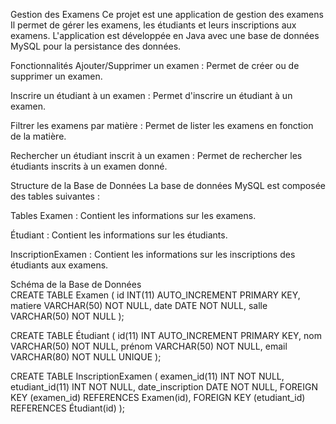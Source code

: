 Gestion des Examens 
Ce projet est une application de gestion des examens Il permet de gérer les examens, les étudiants et leurs inscriptions aux examens. L'application est développée en Java avec une base de données MySQL pour la persistance des données.

Fonctionnalités
Ajouter/Supprimer un examen : Permet de créer ou de supprimer un examen.

Inscrire un étudiant à un examen : Permet d'inscrire un étudiant à un examen.

Filtrer les examens par matière : Permet de lister les examens en fonction de la matière.

Rechercher un étudiant inscrit à un examen : Permet de rechercher les étudiants inscrits à un examen donné.

Structure de la Base de Données
La base de données MySQL est composée des tables suivantes :

Tables
Examen : Contient les informations sur les examens.

Étudiant : Contient les informations sur les étudiants.

InscriptionExamen : Contient les informations sur les inscriptions des étudiants aux examens.

Schéma de la Base de Données                                                                
CREATE TABLE Examen (
    id INT(11) AUTO_INCREMENT PRIMARY KEY,
    matiere VARCHAR(50) NOT NULL,
    date DATE NOT NULL,
    salle VARCHAR(50) NOT NULL
);

CREATE TABLE Étudiant (
    id(11) INT AUTO_INCREMENT PRIMARY KEY,
    nom VARCHAR(50) NOT NULL,
    prénom VARCHAR(50) NOT NULL,
    email VARCHAR(80) NOT NULL UNIQUE
);

CREATE TABLE InscriptionExamen (
    examen_id(11) INT NOT NULL,
    etudiant_id(11) INT NOT NULL,
    date_inscription DATE NOT NULL,
    FOREIGN KEY (examen_id) REFERENCES Examen(id),
    FOREIGN KEY (etudiant_id) REFERENCES Étudiant(id)
);
